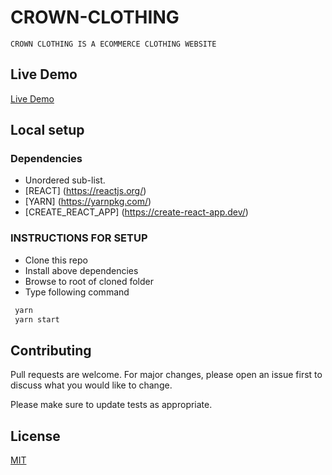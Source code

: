 # CROWN-CLOTHING

    CROWN CLOTHING IS A ECOMMERCE CLOTHING WEBSITE

## Live Demo

[Live Demo](https://shiv-live.herokuapp.com/)

## Local setup

### Dependencies

- Unordered sub-list.
- [REACT] (https://reactjs.org/)
- [YARN] (https://yarnpkg.com/)
- [CREATE_REACT_APP] (https://create-react-app.dev/)

### INSTRUCTIONS FOR SETUP

- Clone this repo
- Install above dependencies
- Browse to root of cloned folder
- Type following command

```zsh
 yarn
 yarn start
```

## Contributing

Pull requests are welcome. For major changes, please open an issue first to discuss what you would like to change.

Please make sure to update tests as appropriate.

## License

[MIT](https://choosealicense.com/licenses/mit/)

